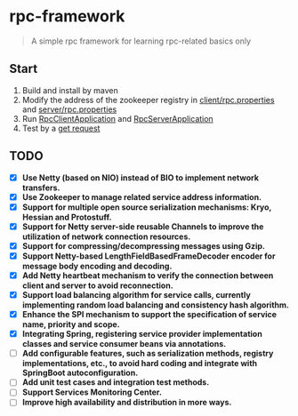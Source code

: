 # rpc-framework

> A simple rpc framework for learning rpc-related basics only

## Start

1. Build and install by maven
2. Modify the address of the zookeeper registry
   in [client/rpc.properties](example/client/src/main/resources/rpc.properties)
   and [server/rpc.properties](example/server/src/main/resources/rpc.properties)
3. Run [RpcClientApplication](example/client/src/main/java/github/hsien/rpc/example/client/RpcClientApplication.java)
   and [RpcServerApplication](example/server/src/main/java/github/hsien/rpc/example/server/RpcServerApplication.java)
4. Test by a [get request](test/rest-api.http)

## TODO

- [x] **Use Netty (based on NIO) instead of BIO to implement network transfers.**
- [x] **Use Zookeeper to manage related service address information.**
- [x] **Support for multiple open source serialization mechanisms: Kryo, Hessian and Protostuff.**
- [x] **Support for Netty server-side reusable Channels to improve the utilization of network connection resources.**
- [x] **Support for compressing/decompressing messages using Gzip.**
- [x] **Support Netty-based LengthFieldBasedFrameDecoder encoder for message body encoding and decoding.**
- [x] **Add Netty heartbeat mechanism to verify the connection between client and server to avoid reconnection.**
- [x] **Support load balancing algorithm for service calls, currently implementing random load balancing and consistency
  hash algorithm.**
- [x] **Enhance the SPI mechanism to support the specification of service name, priority and scope.**
- [x] **Integrating Spring, registering service provider implementation classes and service consumer beans via
  annotations.**
- [ ] **Add configurable features, such as serialization methods, registry implementations, etc., to avoid hard coding
  and integrate with SpringBoot autoconfiguration.**
- [ ] **Add unit test cases and integration test methods.**
- [ ] **Support Services Monitoring Center.**
- [ ] **Improve high availability and distribution in more ways.**